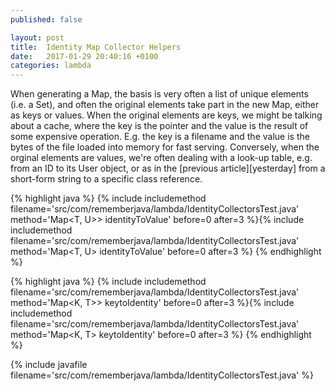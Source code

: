 ```yaml
---
published: false

layout: post
title:  Identity Map Collector Helpers
date:   2017-01-29 20:40:16 +0100
categories: lambda
---
```


When generating a Map, the basis is very often a list of unique elements (i.e. a Set), and often the original elements take part in the new Map, either as keys or values. When the original elements are keys, we might be talking about a cache, where the key is the pointer and the value is the result of some expensive operation. E.g. the key is a filename and the value is the bytes of the file loaded into memory for fast serving. Conversely, when the orginal elements are values, we're often dealing with a look-up table, e.g. from an ID to its User object, or as in the [previous article][yesterday] from a short-form string to a specific class reference.

{% highlight java %}
{% include includemethod filename='src/com/rememberjava/lambda/IdentityCollectorsTest.java' method='Map<T, U>> identityToValue' before=0  after=3 %}{% include includemethod filename='src/com/rememberjava/lambda/IdentityCollectorsTest.java' method='Map<T, U> identityToValue' before=0  after=3 %}
{% endhighlight %}


{% highlight java %}
{% include includemethod filename='src/com/rememberjava/lambda/IdentityCollectorsTest.java' method='Map<K, T>> keytoIdentity' before=0  after=3 %}{% include includemethod filename='src/com/rememberjava/lambda/IdentityCollectorsTest.java' method='Map<K, T> keytoIdentity' before=0  after=3 %}
{% endhighlight %}


{% include javafile filename='src/com/rememberjava/lambda/IdentityCollectorsTest.java' %}

